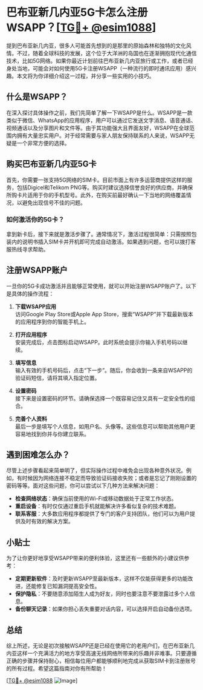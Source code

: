 # 巴布亚新几内亚5G卡怎么注册WSAPP？[[TG💪+ @esim1088](https://t.me/s/esim1088)]

提到巴布亚新几内亚，很多人可能首先想到的是那里的原始森林和独特的文化风情。不过，随着全球科技的发展，这个位于大洋洲的岛国也在逐渐拥抱现代化通信技术，比如5G网络。如果你最近计划前往巴布亚新几内亚旅行或工作，或者已经身处当地，可能会对如何使用5G卡注册WSAPP（一种流行的即时通讯应用）感兴趣。本文将为你详细介绍这一过程，并分享一些实用的小技巧。

## 什么是WSAPP？

在深入探讨具体操作之前，我们先简单了解一下WSAPP是什么。WSAPP是一款类似于微信、WhatsApp的应用程序，用户可以通过它发送文字消息、语音通话、视频通话以及分享图片和文件等。由于其功能强大且界面友好，WSAPP在全球范围内拥有大量忠实用户。对于经常需要与家人朋友保持联系的人来说，WSAPP无疑是一个非常方便的选择。

## 购买巴布亚新几内亚5G卡

首先，你需要一张支持5G网络的SIM卡。目前市面上有许多运营商提供这样的服务，包括Digicel和Telikom PNG等。购买时建议选择信誉良好的供应商，并确保所购卡片适用于你的手机型号。此外，在购买前最好确认一下当地的网络覆盖情况，以避免出现信号不佳的问题。

### 如何激活你的5G卡？

拿到新卡后，接下来就是激活步骤了。通常情况下，激活过程很简单：只需按照包装内的说明书插入SIM卡并开机即可完成自动激活。如果遇到问题，也可以拨打客服热线寻求帮助。

## 注册WSAPP账户

一旦你的5G卡成功激活并且能够正常使用，就可以开始注册WSAPP账户了。以下是具体的操作流程：

1. **下载WSAPP应用**  
   访问Google Play Store或Apple App Store，搜索“WSAPP”并下载最新版本的应用程序到你的智能手机上。

2. **打开应用程序**  
   安装完成后，点击图标启动WSAPP。此时系统会提示你输入手机号码以继续。

3. **填写信息**  
   输入有效的手机号码后，点击“下一步”。随后，你会收到一条来自WSAPP的验证码短信，请将其填入指定位置。

4. **设置密码**  
   接下来是设置密码的环节。请确保选择一个既容易记住又具有一定安全性的组合。

5. **完善个人资料**  
   最后一步是填写个人信息，如用户名、头像等。这些信息可以帮助其他用户更容易地找到你并与你建立联系。

## 遇到困难怎么办？

尽管上述步骤看起来简单明了，但实际操作过程中难免会出现各种意外状况。例如，有时候因为网络连接不稳定而导致验证码接收失败；或者是忘记了刚刚设置的密码等等。面对这些问题，你可以尝试以下几种方法来解决问题：

- **检查网络状态**：确保当前使用的Wi-Fi或移动数据处于正常工作状态。
- **重启设备**：有时仅仅通过重启手机就能解决许多看似复杂的技术难题。
- **联系客服**：大多数应用程序都提供了专门的客户支持团队，他们可以为用户提供及时有效的解决方案。

## 小贴士

为了让你更好地享受WSAPP带来的便利体验，这里还有一些额外的小建议供参考：

- **定期更新软件**：及时更新WSAPP至最新版本，这样不仅能获得更多的功能改进，还能修复已知漏洞提高安全性。
- **保护隐私**：不要随意添加陌生人成为好友，同时也要注意不要泄露过多个人信息。
- **备份聊天记录**：如果你担心丢失重要对话内容，可以选择开启自动备份选项。

## 总结

综上所述，无论是初次接触WSAPP还是已经在使用它的老用户们，在巴布亚新几内亚这样一个充满活力的地方享受高速无线网络所带来的乐趣并非难事。只要遵循正确的步骤并保持耐心，相信每位用户都能够顺利地完成从获取SIM卡到注册账号的所有过程。希望这篇指南对你有所帮助！

[[TG💪+ @esim1088](https://t.me/s/esim1088) ![Image](https://i.postimg.cc/4NQfJmqS/Snipaste-2025-05-13-00-14-12.png)]
